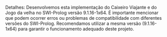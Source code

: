 Detalhes:
Desenvolvemos esta implementação do Caixeiro Viajante e do Jogo da velha no 
SWI-Prolog versão 9.1.16-1x64. É importante mencionar que podem ocorrer erros 
ou problemas de compatibilidade com diferentes versões do SWI-Prolog. Recomendamos 
utilizar a mesma versão (9.1.16-1x64) para garantir o funcionamento adequado deste projeto.
